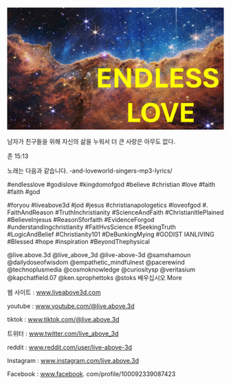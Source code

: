 ![Video cover image](../cover.jpeg "cover-photo")

남자가 친구들을 위해 자신의 삶을 누워서 더 큰 사랑은 아무도 없다.

존 15:13

노래는 다음과 같습니다. -and-loveworld-singers-mp3-lyrics/

#endlesslove #godislove #kingdomofgod #believe #christian #love #faith #faith #god


#foryou #liveabove3d #jod #jesus #christianapologetics #loveofgod #. FaithAndReason #TruthInchristianity #ScienceAndFaith #ChristianItlePlained #BelieveInjesus #ReasonSforfaith #EvidenceForgod #understandingchristianity #FaitHvsScience #SeekingTruth #LogicAndBelief #Christianity101 #DeBunkingMying #GODIST IANLIVING #Blessed #hope #inspiration #BeyondThephysical

@live.above.3d @live_above_3d @live-above-3d @samshamoun @dailydoseofwisdom @empathetic_mindfulnest @pacerewind @technoplusmedia @cosmoknowledge @curiositysp @veritasium @kapchatfield.07 @ken.sprophettoks @stoks 배우십시오 More

웹 사이트 : www.liveabove3d.com


youtube : www.youtube.com/@live.above.3d

tiktok : www.tiktok.com/@live.above.3d

트위터 : www.twitter.com/live_above_3d

reddit : www.reddit.com/user/live-above-3d

Instagram : www.instagram.com/live.above.3d

Facebook : www.facebook. com/profile/100092339087423

